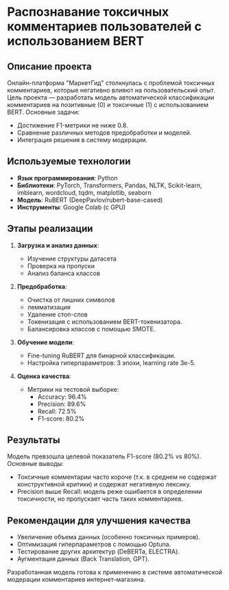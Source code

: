 # Распознавание токсичных комментариев пользователей с использованием BERT

## Описание проекта
Онлайн-платформа "МаркетГид" столкнулась с проблемой токсичных комментариев, которые негативно влияют на пользовательский опыт. Цель проекта — разработать модель автоматической классификации комментариев на позитивные (0) и токсичные (1) с использованием BERT. Основные задачи:
- Достижение F1-метрики не ниже 0.8.
- Сравнение различных методов предобработки и моделей.
- Интеграция решения в систему модерации.

## Используемые технологии
- **Язык программирования**: Python
- **Библиотеки**: PyTorch, Transformers, Pandas, NLTK, Scikit-learn, imblearn, wordcloud, tqdm, matplotlib, seaborn
- **Модель**: RuBERT (DeepPavlov/rubert-base-cased)
- **Инструменты**: Google Colab (с GPU)

## Этапы реализации

1. **Загрузка и анализ данных**:
   - Изучение структуры датасета
   - Проверка на пропуски
   - Анализ баланса классов

2. **Предобработка**:
   - Очистка от лишних символов
   - лемматизация
   - Удаление стоп-слов
   - Токенизация с использованием BERT-токенизатора.
   - Балансировка классов с помощью SMOTE.

3. **Обучение модели**:
   - Fine-tuning RuBERT для бинарной классификации.
   - Настройка гиперпараметров: 3 эпохи, learning rate 3e-5.

4. **Оценка качества**:
   - Метрики на тестовой выборке:
     - Accuracy: 96.4%
     - Precision: 89.6%
     - Recall: 72.5%
     - F1-score: 80.2%

## Результаты
Модель превзошла целевой показатель F1-score (80.2% vs 80%). Основные выводы:
- Токсичные комментарии часто короче (т.к. в среднем не содержат конструктивной критики) и содержат негативную лексику.
- Precision выше Recall: модель реже ошибается в определении токсичности, но пропускает часть таких комментариев.

## Рекомендации для улучшения качества
- Увеличение объема данных (особенно токсичных примеров).
- Оптимизация гиперпараметров с помощью Optuna.
- Тестирование других архитектур (DeBERTa, ELECTRA).
- Аугментация данных (Back Translation, GPT).

Разработанная модель готова к применению в системе автоматической модерации комментариев интернет-магазина.
